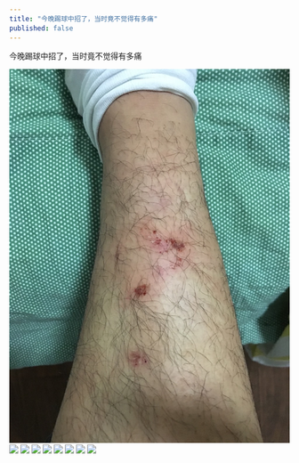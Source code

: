 ```yaml
---
title: "今晚踢球中招了，当时竟不觉得有多痛"
published: false
---
```

今晚踢球中招了，当时竟不觉得有多痛

![](./1.jpg)
![](./2.jpg)
![](./3.jpg)
![](./4.jpg)
![](./5.jpg)
![](./6.jpg)
![](./7.jpg)
![](./8.jpg)
![](./9.jpg)
